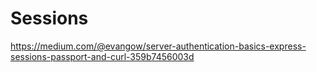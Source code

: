 # Sessions

https://medium.com/@evangow/server-authentication-basics-express-sessions-passport-and-curl-359b7456003d
